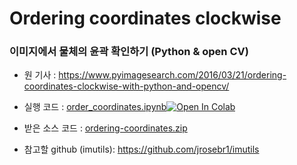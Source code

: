 ﻿# Ordering coordinates clockwise

### 이미지에서 물체의 윤곽 확인하기 (Python & open CV)

- 원 기사 : https://www.pyimagesearch.com/2016/03/21/ordering-coordinates-clockwise-with-python-and-opencv/
- 실행 코드 : [order_coordinates.ipynb](order_coordinates.ipynb)[![Open In Colab](https://colab.research.google.com/assets/colab-badge.svg)](https://colab.research.google.com/github/eunahlee-viola/pis_study/blob/master/ordering-coordinates/order_coordinates.ipynb)
- 받은 소스 코드 : [ordering-coordinates.zip](ordering-coordinates.zip)

- 참고할 github (imutils): https://github.com/jrosebr1/imutils


